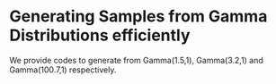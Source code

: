 # Generating Samples from Gamma Distributions efficiently

We provide codes to generate from Gamma(1.5,1), Gamma(3.2,1) and Gamma(100.7,1) respectively.
